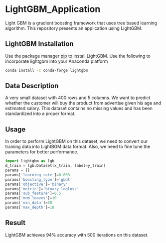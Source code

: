 # LightGBM_Application
Light GBM is a gradient boosting framework that uses tree based learning algorithm. This repository presents an application using LightGBM.

## LightGBM Installation

Use the package manager [pip](https://lightgbm.readthedocs.io/en/latest/Installation-Guide.html) to install LightGBM. Use the following to incorporate lightgbm into your Anaconda platform

```bash
conda install -c conda-forge lightgbm
```
## Data Description
A very small dataset with 400 rows and 5 columns. We want to predict whether the customer will buy the product from advertise given his age and estimated salary. This dataset contains no missing values and has been standardized into a proper format. 



## Usage
In order to perform LightGBM on this dataset, we need to convert our training data into LightBGM data format. Also, we need to fine tune the parameters for better performance.
```python
import lightgbm as lgb
d_train = lgb.Dataset(x_train, label=y_train)
params = {}
params['learning_rate']=0.003
params['boosting_type']='gbdt'
params['objective']='binary'
params['metric']='binary_logloss'
params['sub_feature']=0.5
params['num_leaves']=10
params['min_data']=50
params['max_depth']=10
```

## Result
LightGBM achieves 94% accuracy with 500 iterations on this dataset. 
